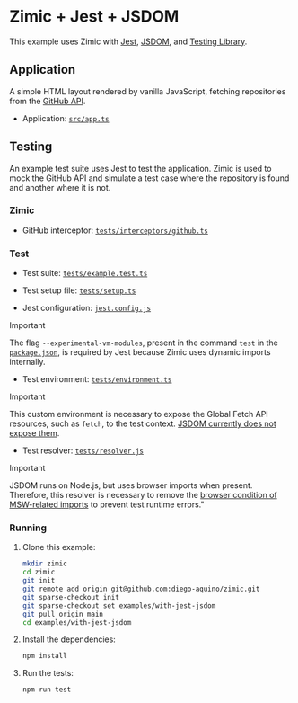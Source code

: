 <h1>
  Zimic + Jest + JSDOM
</h1>

This example uses Zimic with [Jest](https://jestjs.io), [JSDOM](https://github.com/jsdom/jsdom), and
[Testing Library](https://testing-library.com).

## Application

A simple HTML layout rendered by vanilla JavaScript, fetching repositories from the
[GitHub API](https://docs.github.com/en/rest).

- Application: [`src/app.ts`](./src/app.ts)

## Testing

An example test suite uses Jest to test the application. Zimic is used to mock the GitHub API and simulate a test case
where the repository is found and another where it is not.

### Zimic

- GitHub interceptor: [`tests/interceptors/github.ts`](./tests/interceptors/github.ts)

### Test

- Test suite: [`tests/example.test.ts`](./tests/example.test.ts)
- Test setup file: [`tests/setup.ts`](./tests/setup.ts)

- Jest configuration: [`jest.config.js`](./jest.config.js)

> [!IMPORTANT]
>
> The flag `--experimental-vm-modules`, present in the command `test` in the [`package.json`](./package.json), is
> required by Jest because Zimic uses dynamic imports internally.

- Test environment: [`tests/environment.ts`](./tests/environment.ts)

> [!IMPORTANT]
>
> This custom environment is necessary to expose the Global Fetch API resources, such as `fetch`, to the test context.
> [JSDOM currently does not expose them](https://github.com/jsdom/jsdom/issues/1724).

- Test resolver: [`tests/resolver.js`](./tests/resolver.js)

> [!IMPORTANT]
>
> JSDOM runs on Node.js, but uses browser imports when present. Therefore, this resolver is necessary to remove the
> [browser condition of MSW-related imports](https://github.com/mswjs/msw/issues/1786) to prevent test runtime errors."

### Running

1. Clone this example:

   ```bash
   mkdir zimic
   cd zimic
   git init
   git remote add origin git@github.com:diego-aquino/zimic.git
   git sparse-checkout init
   git sparse-checkout set examples/with-jest-jsdom
   git pull origin main
   cd examples/with-jest-jsdom
   ```

2. Install the dependencies:

   ```bash
   npm install
   ```

3. Run the tests:

   ```bash
   npm run test
   ```
